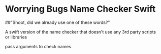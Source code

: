 # Worrying Bugs Name Checker Swift
##"Shoot, did we already use one of these words?"

A swift version of the name checker that doesn't use any 3rd party scripts or libraries

pass arguments to check names

